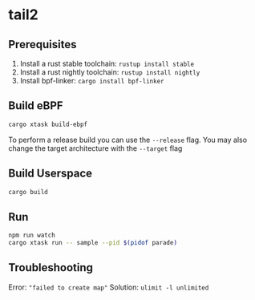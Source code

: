 # tail2

## Prerequisites

1. Install a rust stable toolchain: `rustup install stable`
1. Install a rust nightly toolchain: `rustup install nightly`
1. Install bpf-linker: `cargo install bpf-linker`

## Build eBPF

```bash
cargo xtask build-ebpf
```

To perform a release build you can use the `--release` flag.
You may also change the target architecture with the `--target` flag

## Build Userspace

```bash
cargo build
```

## Run

```bash
npm run watch
cargo xtask run -- sample --pid $(pidof parade)
```

## Troubleshooting

Error: `"failed to create map"`
Solution: ```ulimit -l unlimited```
